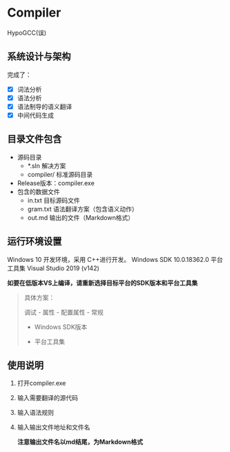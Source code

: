 # Compiler

HypoGCC(误)

## 系统设计与架构

完成了：

- [x] 词法分析
- [x] 语法分析
- [x] 语法制导的语义翻译
- [x] 中间代码生成

## 目录文件包含

- 源码目录
  - *.sln 解决方案
  - compiler/ 标准源码目录
- Release版本：compiler.exe
- 包含的数据文件
  - in.txt 目标源码文件
  - gram.txt 语法翻译方案（包含语义动作）
  - out.md 输出的文件（Markdown格式）

## 运行环境设置

Windows 10 开发环境，采用 C++进行开发。
Windows SDK 10.0.18362.0
平台工具集 Visual Studio 2019 (v142)

**如要在低版本VS上编译，请重新选择目标平台的SDK版本和平台工具集**

> 具体方案：
>
> 调试 - 属性 - 配置属性 - 常规
>
> - Windows SDK版本
>
> - 平台工具集

## 使用说明

1. 打开compiler.exe

2. 输入需要翻译的源代码

3. 输入语法规则

4. 输入输出文件地址和文件名

   **注意输出文件名以md结尾，为Markdown格式**